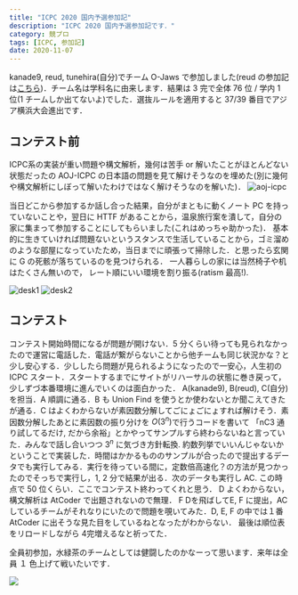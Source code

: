 ```yaml
---
title: "ICPC 2020 国内予選参加記"
description: "ICPC 2020 国内予選参加記です．"
category: 競プロ
tags: [ICPC, 参加記]
date: 2020-11-07
---
```

kanade9, reud, tunehira(自分)でチーム O-Jaws で参加しました(reud の参加記は[こちら](https://blog.reud.net/20201113_icpcreg/))．チーム名は学科名に由来します．結果は 3 完で全体 76 位 / 学内 1 位(1 チームしか出てないよ)でした．選抜ルールを適用すると 37/39 番目でアジア横浜大会進出です．

## コンテスト前
ICPC系の実装が重い問題や構文解析，幾何は苦手 or 解いたことがほとんどない状態だったの AOJ-ICPC の日本語の問題を見て解けそうなのを埋めた(別に幾何や構文解析にしぼって解いたわけではなく解けそうなのを解いた)．
<img src="/posts/icpc2020-domestic/aoj-icpc.png" alt="aoj-icpc"></img>

当日どこから参加するか話し合った結果，自分がまともに動くノート PC を持っていないことや，翌日に HTTF があることから，温泉旅行案を潰して，自分の家に集まって参加することにしてもらいました(これはめっちゃ助かった)． 基本的に生きていければ問題ないというスタンスで生活していることから，ゴミ溜めのような部屋になっていたため，当日までに頑張って掃除した．と思ったら玄関に G の死骸が落ちているのを見つけられる．
一人暮らしの家には当然椅子や机はたくさん無いので， レート順にいい環境を割り振る(ratism 最高!).

<img src="/posts/icpc2020-domestic/desk1.png" alt="desk1"></img>
<img src="/posts/icpc2020-domestic/desk2.png" alt="desk2"></img>
## コンテスト
コンテスト開始時間になるが問題が開けない．5 分くらい待っても見られなかったので運営に電話した．電話が繋がらないことから他チームも同じ状況かな？と少し安心する．少ししたら問題が見られるようになったので一安心，人生初の ICPC スタート．スタートするまでにサイトがリハーサルの状態に巻き戻って，少しずづ本番環境に進んでいくのは面白かった．
A(kanade9), B(reud), C(自分)を担当．A 順調に通る．B も Union Find を使うとか使わないとか聞こえてきたが通る．C はよくわからないが素因数分解してごにょごにょすれば解けそう．素因数分解したあとに素因数の振り分けを $O(3^n)$で行うコードを書いて 「nC3 通り試してるだけ, だから余裕」とかやってサンプルすら終わらないねと言っていた．みんなで話し合いつつ $3^n$ に気づき方針転換. 約数列挙でいいんじゃないかということで実装した．時間はかかるもののサンプルが合ったので提出するデータでも実行してみる．実行を待っている間に，定数倍高速化？の方法が見つかったのでそっちで実行し，1, 2 分で結果が出る．次のデータも実行し AC. この時点で 50 位くらい．ここでコンテスト終わってくれと思う．
D よくわからない，構文解析は AtCoder で出題されないので無理．
F Dを飛ばしてE, F に提出，AC しているチームがそれなりにいたので問題を覗いてみた．D, E, F の中では１番 AtCoder に出そうな見た目をしているねとなったがわからない．
最後は順位表をリロードしながら 4完増えるなと祈ってた．

全員初参加，水緑茶のチームとしては健闘したのかなーって思います．来年は全員 １ 色上げて戦いたいです．

<img src="/posts/icpc2020-domestic/standings.png"></img>
